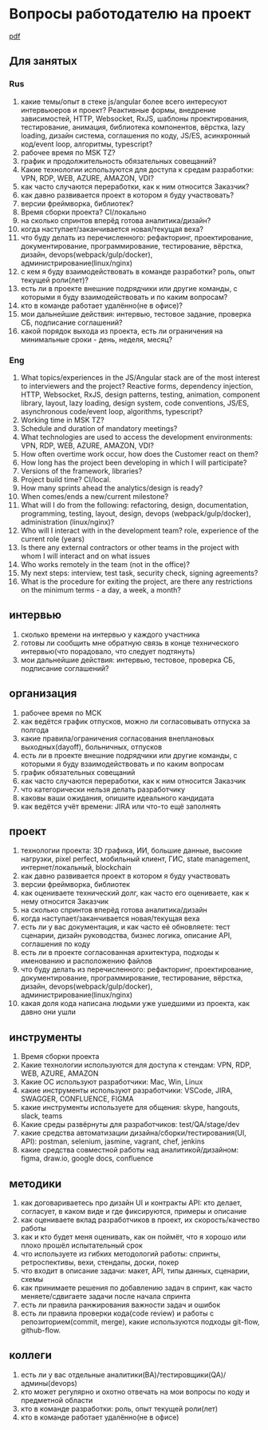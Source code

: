 # Вопросы работодателю на проект

[pdf](https://stepanovv.ru/kbo/kb/карьера/вопросы-работодателю-проект.pdf)

## Для занятых

### Rus

1. какие темы/опыт в стеке js/angular более всего интересуют интервьюеров и проект? Реактивные формы, внедрение зависимостей, HTTP, Websocket, RxJS, шаблоны проектирования, тестирование, анимация, библиотека компонентов, вёрстка, lazy loading, дизайн система, соглашения по коду, JS/ES, асинхронный код/event loop, алгоритмы, typescript?
1. рабочее время по MSK TZ?
1. график и продолжительность обязательных совещаний?
1. Какие технологии используются для доступа к средам разработки: VPN, RDP, WEB, AZURE, AMAZON, VDI?
1. как часто случаются переработки, как к ним относится Заказчик?
1. как давно развивается проект в котором я буду участвовать?
1. версии фреймворка, библиотек?
1. Время сборки проекта? CI/локально
1. на сколько спринтов вперёд готова аналитика/дизайн?
1. когда наступает/заканчивается новая/текущая веха?
1. что буду делать из перечисленного: рефакторинг, проектирование, документирование, программирование, тестирование, вёрстка, дизайн, devops(webpack/gulp/docker), администрирование(linux/nginx)
1. с кем я буду взаимодействовать в команде разработки? роль, опыт текущей роли(лет)?
1. есть ли в проекте внешние подрядчики или другие команды, с которыми я буду взаимодействовать и по каким вопросам?
1. кто в команде работает удалённо(не в офисе)?
1. мои дальнейшие действия: интервью, тестовое задание, проверка СБ, подписание соглашений?
1. какой порядок выхода из проекта, есть ли ограничения на минимальные сроки - день, неделя, месяц?

### Eng

1. What topics/experiences in the JS/Angular stack are of the most interest to interviewers and the project? Reactive forms, dependency injection, HTTP, Websocket, RxJS, design patterns, testing, animation, component library, layout, lazy loading, design system, code conventions, JS/ES, asynchronous code/event loop, algorithms, typescript?
1. Working time in MSK TZ?
1. Schedule and duration of mandatory meetings?
1. What technologies are used to access the development environments: VPN, RDP, WEB, AZURE, AMAZON, VDI?
1. How often overtime work occur, how does the Customer react on them?
1. How long has the project been developing in which I will participate?
1. Versions of the framework, libraries?
1. Project build time? CI/local.
1. How many sprints ahead the analytics/design is ready?
1. When comes/ends a new/current milestone?
1. What will I do from the following: refactoring, design, documentation, programming, testing, layout, design, devops (webpack/gulp/docker), administration (linux/nginx)?
1. Who will I interact with in the development team? role, experience of the current role (years)
1. Is there any external contractors or other teams in the project with whom I will interact and on what issues
1. Who works remotely in the team (not in the office)?
1. My next steps: interview, test task, security check, signing agreements?
1. What is the procedure for exiting the project, are there any restrictions on the minimum terms - a day, a week, a month?

## интервью

1. сколько времени на интервью у каждого участника
1. готовы ли сообщить мне обратную связь в конце технического интервью(что порадовало, что следует подтянуть)
1. мои дальнейшие действия: интервью, тестовое, проверка СБ, подписание соглашений?

## организация

1. рабочее время по МСК
1. как ведётся график отпусков, можно ли согласовывать отпуска за полгода
1. какие правила/ограничения согласования внеплановых выходных(dayoff), больничных, отпусков
1. есть ли в проекте внешние подрядчики или другие команды, с которыми я буду взаимодействовать и по каким вопросам
1. график обязательных совещаний
1. как часто случаются переработки, как к ним относится Заказчик
1. что категорически нельзя делать разработчику
1. каковы ваши ожидания, опишите идеального кандидата
1. как ведётся учёт времени: JIRA или что-то ещё заполнять

## проект

1. технологии проекта: 3D графика, ИИ, большие данные, высокие нагрузки, pixel perfect, мобильный клиент, ГИС, state management, интернет/локальный, blockchain
1. как давно развивается проект в котором я буду участвовать
1. версии фреймворка, библиотек
1. как оцениваете технический долг, как часто его оцениваете, как к нему относится Заказчик
1. на сколько спринтов вперёд готова аналитика/дизайн
1. когда наступает/заканчивается новая/текущая веха
1. есть ли у вас документация, и как часто её обновляете: тест сценарии, дизайн руководства, бизнес логика, описание API, соглашения по коду
1. есть ли в проекте согласованная архитектура, подходы к именованию и расположению файлов
1. что буду делать из перечисленного: рефакторинг, проектирование, документирование, программирование, тестирование, вёрстка, дизайн, devops(webpack/gulp/docker), администрирование(linux/nginx)
1. какая доля кода написана людьми уже ушедшими из проекта, как давно они ушли

## инструменты

1. Время сборки проекта
1. Какие технологии используются для доступа к стендам: VPN, RDP, WEB, AZURE, AMAZON
1. Какие ОС используют разработчики: Mac, Win, Linux
1. какие инструменты используют разработчики: VSCode, JIRA, SWAGGER, CONFLUENCE, FIGMA
1. какие инструменты используете для общения: skype, hangouts, slack, teams
1. Какие среды развёрнуты для разработчиков: test/QA/stage/dev
1. какие средства автоматизации дизайна/сборки/тестирования(UI, API): postman, selenium, jasmine, vagrant, chef, jenkins
1. какие средства совместной работы над аналитикой/дизайном: figma, draw.io, google docs, confluence

## методики

1. как договариваетесь про дизайн UI и контракты API: кто делает, согласует, в каком виде и где фиксируются, примеры и описание
1. как оцениваете вклад разработчиков в проект, их скорость/качество работы
1. как и кто будет меня оценивать, как он поймёт, что я хорошо или плохо прошёл испытательный срок
1. что используете из гибких методологий работы: спринты, ретроспективы, вехи, стендапы, доски, покер
1. что входит в описание задачи: макет, API, типы данных, сценарии, схемы
1. как принимаете решения по добавлению задач в спринт, как часто меняете/сдвигаете задачи после начала спринта
1. есть ли правила ранжирования важности задач и ошибок
1. есть ли правила проверки кода(code review) и работы с репозиторием(commit, merge), какие используются подходы git-flow, github-flow.

## коллеги

1. есть ли у вас отдельные аналитики(BA)/тестировщики(QA)/админы(devops)
1. кто может регулярно и охотно отвечать на мои вопросы по коду и предметной области
1. кто в команде разработки: роль, опыт текущей роли(лет)
1. кто в команде работает удалённо(не в офисе)
